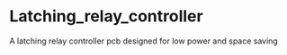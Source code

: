 # Latching_relay_controller
A latching relay controller pcb designed for low power and space saving
